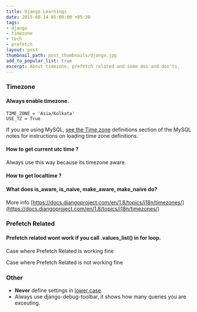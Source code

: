 ```yaml
---
title: Django Learnings
date: 2015-08-14 05:00:00 +05:30
tags:
- django
- timezone
- tech
- prefetch
layout: post
thumbnail_path: post_thumbnails/django.jpg
add_to_popular_list: true
excerpt: About timezone, prefetch related and some dos and don'ts.
---
```


### Timezone

#### Always enable timezone.

```
TIME_ZONE = 'Asia/Kolkata'
USE_TZ = True
```

If you are using MySQL, [see the Time zone](https://docs.djangoproject.com/en/1.8/ref/databases/#mysql-time-zone-definitions) definitions section of the MySQL notes for instructions on loading time zone definitions.


#### How to get current utc time ?

Always use this way because its timezone aware.

<script src="https://gist.github.com/anuragjain67/46cbded3123502adc9f3de2676f77360.js"></script>


#### How to get localtime ?

<script src="https://gist.github.com/anuragjain67/ef9cff827ca46245a4f43d1963b5cfa2.js"></script>

#### What does is_aware, is_naive, make_aware, make_naive do?

<script src="https://gist.github.com/anuragjain67/bf42bcbc3f7893fc616699b73b5e2fde.js"></script>

More info [https://docs.djangoproject.com/en/1.8/topics/i18n/timezones/](https://docs.djangoproject.com/en/1.8/topics/i18n/timezones/)


### Prefetch Related


#### Prefetch related wont work if you call .values_list() in for loop.


Case where Prefetch Related is working fine

<script src="https://gist.github.com/anuragjain67/c54c5e3682e27952e7613e000c36c101.js"></script>


Case where Prefetch Related is not working fine

<script src="https://gist.github.com/anuragjain67/6a360eb42ad19227333b9fd9d2046eb2.js"></script>

### Other
* **Never** define settings in [lower case](https://docs.djangoproject.com/en/dev/topics/settings/#creating-your-own-settings).
* Always use django-debug-toolbar, it shows how many queries you are exceuting.

